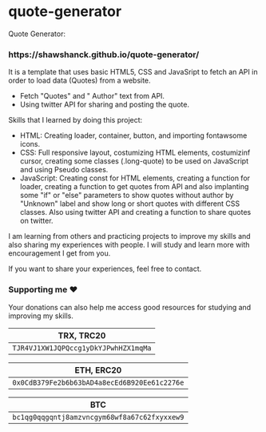 # quote-generator
Quote Generator:

<h3>https://shawshanck.github.io/quote-generator/</h3>

It is a template that uses basic HTML5, CSS and JavaSript to fetch an API in order to load data (Quotes) from a website.

* Fetch "Quotes" and " Author" text from API.
* Using twitter API for sharing and posting the quote.

Skills that I learned by doing this project:

* HTML: Creating loader, container, button, and importing fontawsome icons.
* CSS: Full responsive layout, costumizing HTML elements, costumizinf cursor, creating some classes (.long-quote) to be used on JavaScript and using Pseudo classes.
* JavaScript: Creating const for HTML elements, creating a function for loader, creating a function to get quotes from API and also implanting some "if" or "else" parameters to show quotes without author by "Unknown" label and show long or short quotes with different CSS classes. Also using twitter API and creating a function to share quotes on twitter.

I am learning from others and practicing projects to improve my skills and also sharing my experiences with people. I will study and learn more with encouragement I get from you.

If you want to share your experiences, feel free to contact.

### Supporting me :hearts:
Your donations can also help me access good resources for studying and improving my skills.

<p align="left">
	
|                TRX, TRC20                |
| ---------------------------------------- |
| ```TJR4VJ1XW1JQPQccg1yDkYJPwhHZX1mqMa``` |

|                     ETH, ERC20                   |
| ------------------------------------------------ |
| ```0x0CdB379Fe2b6b63bAD4a8ecEd6B920Ee61c2276e``` |

|                        BTC                       |
| ------------------------------------------------ |
| ```bc1qg0qqgqntj8amzvncgym68wf8a67c62fxyxxew9``` |

</p>
